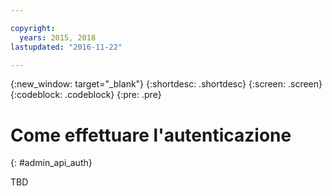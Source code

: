 ```yaml
---

copyright:
  years: 2015, 2018
lastupdated: "2016-11-22"

---
```


{:new_window: target="_blank"}
{:shortdesc: .shortdesc}
{:screen: .screen}
{:codeblock: .codeblock}
{:pre: .pre}

# Come effettuare l'autenticazione
{: #admin_api_auth}

TBD


<!-- begin STAGING ONLY -->

<!-- end STAGING ONLY -->

